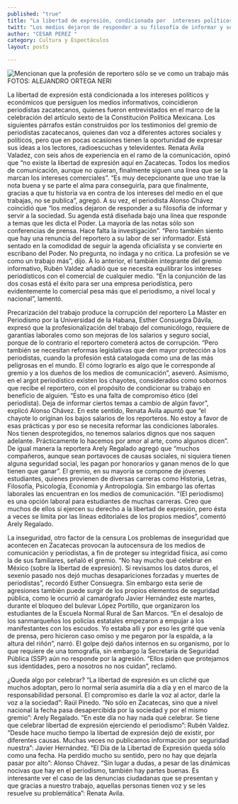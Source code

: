 ```yaml
---
published: "true"
title: "La libertad de expresión, condicionada por  intereses políticos y comerciales: periodistas "
twitt: "Los medios dejaron de responder a su filosofía de informar y servir a la sociedad, señalan "
author: "CESAR PEREZ "
category: Cultura y Espectáculos
layout: posts

---
```


![Mencionan que la profesión de reportero sólo se ve como un trabajo más FOTOS: ALEJANDRO ORTEGA NERI](http://i.imgur.com/YARZhC6m.jpg)

La libertad de expresión está condicionada a los intereses políticos y económicos que persiguen los medios informativos, coincidieron periodistas zacatecanos, quienes fueron entrevistados en el marco de la celebración del artículo sexto de la Constitución Política Mexicana.
Los siguientes párrafos están construidos por los testimonios del gremio de periodistas zacatecanos, quienes dan voz a diferentes actores sociales y políticos, pero que en pocas ocasiones tienen la oportunidad de expresar sus ideas a los lectores, radioescuchas y televidentes.
Renata Avila Valadez, con seis años de experiencia en el ramo de la comunicación, opinó que “no existe la libertad de expresión aquí en Zacatecas. Todos los medios de comunicación, aunque no quieran, finalmente siguen una línea que se la marcan los intereses comerciales”.
“Es muy decepcionante que uno trae la nota buena y se parte el alma para conseguirla, para que finalmente, gracias a que tu historia va en contra de los intereses del medio en el que trabajas, no se publica”, agregó.
A su vez, el periodista Alonso Chávez coincidió que “los medios dejaron de responder a su filosofía de informar y servir a la sociedad. Su agenda está diseñada bajo una línea que responde a temas que les dicta el Poder. La mayoría de las notas sólo son conferencias de prensa. Hace falta la investigación”.
“Pero también siento que hay una renuncia del reportero a su labor de ser informador. Está sentado en la comodidad de seguir la agenda oficialista y se convierte en escribano del Poder. No pregunta, no indaga y no critica. La profesión se ve como un trabajo más”, dijo.
A lo anterior, el también integrante del gremio informativo, Rubén Valdez añadió que se necesita equilibrar los intereses periodísticos con el comercial de cualquier medio. “En la conjunción de las dos cosas está el éxito para ser una empresa periodística, pero evidentemente lo comercial pesa más que el periodismo, a nivel local y nacional”, lamentó.

Precarización del trabajo produce 
la corrupción del reportero
La Máster en Periodismo por la Universidad de la Habana, Esther Consuegra Dávila, expresó que la profesionalización del trabajo del comunicólogo, requiere de garantías laborales como son mejoras de los salarios y seguro social, porque de lo contrario el reportero cometerá actos de corrupción. 
“Pero también se necesitan reformas legislativas que den mayor protección a los periodistas, cuando la profesión está catalogada como una de las más peligrosas en el mundo. El cómo lograrlo es algo que le corresponde al gremio y a los dueños de los medios de comunicación”, aseveró.
Asimismo, en el argot periodístico existen los chayotes, considerados como sobornos que recibe el reportero, con el propósito de condicionar su trabajo en beneficio de alguien. “Esto es una falta de compromiso ético (del periodista). Deja de informar ciertos temas a cambio de algún favor”, explicó Alonso Chávez.
En este sentido, Renata Avila apuntó que “el chayote lo originan los bajos salarios de los reporteros. No estoy a favor de esas prácticas y por eso se necesita reformar las condiciones laborales. Nos tienen desprotegidos, no tenemos salarios dignos que nos saquen adelante. Prácticamente lo hacemos por amor al arte, como algunos dicen”.
De igual manera la reportera Arely Regalado agregó que “muchos compañeros, aunque sean portavoces de causas sociales, ni siquiera tienen alguna seguridad social, les pagan por honorarios y ganan menos de lo que tienen que ganar”.
El gremio, en su mayoría se compone de jóvenes estudiantes, quienes provienen de diversas carreras como Historia, Letras, Filosofía, Psicología, Economía y Antropología. Sin embargo las ofertas laborales las encuentran en los medios de comunicación. 
“(El periodismo) es una opción laboral para estudiantes de muchas carreras. Creo que muchos de ellos sí ejercen su derecho a la libertad de expresión, pero ésta a veces se limita por las líneas editoriales de los propios medios”, comentó Arely Regalado.

La inseguridad, otro 
factor de la censura
Los problemas de inseguridad que acontecen en Zacatecas provocan la autocensura de los medios de comunicación y periodistas, a fin de proteger su integridad física, así como la de sus familiares, señaló el gremio.
“No hay mucho qué celebrar en México (sobre la libertad de expresión). Si revisamos los datos duros, el sexenio pasado nos dejó muchas desapariciones forzadas y muertes de periodistas”, recordó Esther Consuegra.
Sin embargo esta serie de agresiones también puede surgir de los propios elementos de seguridad pública, como le ocurrió al camarógrafo Javier Hernández este martes, durante el bloqueo del bulevar López Portillo, que organizaron los estudiantes de la Escuela Normal Rural de San Marcos.
“En el desalojo de los sanmarqueños los policías estatales empezaron a empujar a los manifestantes con los escudos. Yo estaba allí y por eso les grité que venía de prensa, pero hicieron caso omiso y me pegaron por la espalda, a la altura del riñón”, narró.
El golpe dejó daños internos en su organismo, por lo que requiere de una tomografía, sin embargo la Secretaría de Seguridad Pública (SSP) aún no responde por la agresión. “Ellos piden que protejamos sus identidades, pero a nosotros no nos cuidan”, reclamó.

¿Queda algo por celebrar?
“La libertad de expresión es un cliché que muchos adoptan, pero lo normal sería asumirla día a día y en el marco de la responsabilidad personal. El compromiso es darle la voz al actor, darle la voz a la sociedad”: Raúl Pinedo.
“No sólo en Zacatecas, sino que a nivel nacional la fecha pasa desapercibida por la sociedad y por el mismo gremio”: Arely Regalado.
“En este día no hay nada qué celebrar. Se tiene que celebrar libertad de expresión ejerciendo el periodismo”: Rubén Valdez.
“Desde hace mucho tiempo la libertad de expresión dejó de existir, por diferentes causas. Muchas veces no publicamos información por seguridad nuestra”: Javier Hernández.
“El Día de la Libertad de Expresión queda sólo como una fecha. Ha perdido mucho su sentido, pero no hay que dejarla pasar por alto”: Alonso Chávez. 
“Sin lugar a dudas, a pesar de las dinámicas nocivas que hay en el periodismo, también hay partes buenas. Es interesante ver el caso de las denuncias ciudadanas que se presentan y que gracias a nuestro trabajo, aquellas personas tienen voz y se les resuelve su problemática”: Renata Avila.
